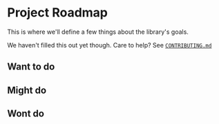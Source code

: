 # Project Roadmap

This is where we'll define a few things about the library's goals.

We haven't filled this out yet though. Care to help? See [`CONTRIBUTING.md`]('/CONTRIBUTING.md')


## Want to do

## Might do

## Wont do
